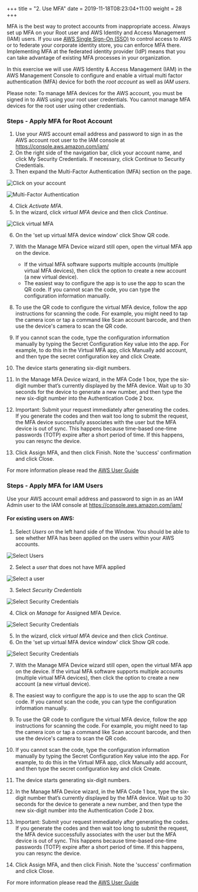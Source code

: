 +++
title = "2. Use MFA"
date = 2019-11-18T08:23:04+11:00
weight = 28
+++

MFA is the best way to protect accounts from inappropriate access. Always set up MFA on your Root user and AWS Identity and Access Management (IAM) users. If you use [AWS Single Sign-On (SSO)](https://aws.amazon.com/single-sign-on/) to control access to AWS or to federate your corporate identity store, you can enforce MFA there. Implementing MFA at the federated identity provider (IdP) means that you can take advantage of existing MFA processes in your organization. 

In this exercise we will use AWS Identity & Access Management (IAM) in the AWS Management Console to configure and enable a virtual multi factor authentication (MFA) device for both the *root account* as well as *IAM users*. 

Please note: To manage MFA devices for the AWS account, you must be signed in to AWS using your root user credentials. You cannot manage MFA devices for the root user using other credentials.

### Steps - Apply MFA for Root Account
1. Use your AWS account email address and password to sign in as the AWS account root user to the IAM console at https://console.aws.amazon.com/iam/ 
2. On the right side of the navigation bar, click your account name, and click My Security Credentials. If necessary, click Continue to Security Credentials. 
3. Then expand the Multi-Factor Authentication (MFA) section on the page.
    
![Click on your account](/images/Module-2-Image-1.png)

![Multi-Factor Authentication](/images/Module-2-Image-2.png)

4. Click *Activate MFA*.
5. In the wizard, click *virtual MFA* device and then click *Continue*.

![Click virtual MFA](/images/Module-2-Image-3.png)

6. On the 'set up virtual MFA device window' click Show QR code.

7. With the Manage MFA Device wizard still open, open the virtual MFA app on the device.
    * If the virtual MFA software supports multiple accounts (multiple virtual MFA devices), then click the option to create a new account (a new virtual device).
    * The easiest way to configure the app is to use the app to scan the QR code. If you cannot scan the code, you can type the configuration information manually.
    
8. To use the QR code to configure the virtual MFA device, follow the app instructions for scanning the code. For example, you might need to tap the camera icon or tap a command like Scan account barcode, and then use the device's camera to scan the QR code.

9. If you cannot scan the code, type the configuration information manually by typing the Secret Configuration Key value into the app. For example, to do this in the Virtual MFA app, click Manually add account, and then type the secret configuration key and click Create.

10. The device starts generating six-digit numbers.

11. In the Manage MFA Device wizard, in the MFA Code 1 box, type the six-digit number that’s currently displayed by the MFA device. Wait up to 30 seconds for the device to generate a new number, and then type the new six-digit number into the Authentication Code 2 box.

12. Important: Submit your request immediately after generating the codes. If you generate the codes and then wait too long to submit the request, the MFA device successfully associates with the user but the MFA device is out of sync. This happens because time-based one-time passwords (TOTP) expire after a short period of time. If this happens, you can resync the device.

13. Click Assign MFA, and then click Finish. Note the 'success' confirmation and click Close.

For more information please read the [AWS User Guide](https://docs.aws.amazon.com/IAM/latest/UserGuide/id_credentials_mfa.html)

### Steps - Apply MFA for IAM Users
Use your AWS account email address and password to sign in as an IAM Admin user to the IAM console at https://console.aws.amazon.com/iam/ 

#### For existing users on AWS: 
1. Select *Users* on the left hand side of the Window. You should be able to see whether MFA has been applied on the users within your AWS accounts. 

![Select Users](/images/Module-2-Image-4.png)

2. Select a *user* that does not have MFA applied

![Select a user](/images/Module-2-Image-5.png)

3. Select *Security Credentials*

![Select Security Credentials](/images/Module-2-Image-6.png)

4. Click on *Manage* for Assigned MFA Device. 

![Select Security Credentials](/images/Module-2-Image-7.png)

5. In the wizard, click *virtual MFA* device and then click *Continue*.
6. On the 'set up virtual MFA device window' click Show QR code.

![Select Security Credentials](/images/Module-2-Image-8.png)

7.  With the Manage MFA Device wizard still open, open the virtual MFA app on the device. If the virtual MFA software supports multiple accounts (multiple virtual MFA devices), then click the option to create a new account (a new virtual device).

8. The easiest way to configure the app is to use the app to scan the QR code. If you cannot scan the code, you can type the configuration information manually.

9. To use the QR code to configure the virtual MFA device, follow the app instructions for scanning the code. For example, you might need to tap the camera icon or tap a command like Scan account barcode, and then use the device's camera to scan the QR code.

10. If you cannot scan the code, type the configuration information manually by typing the Secret Configuration Key value into the app. For example, to do this in the Virtual MFA app, click Manually add account, and then type the secret configuration key and click Create.

11. The device starts generating six-digit numbers.

12. In the Manage MFA Device wizard, in the MFA Code 1 box, type the six-digit number that’s currently displayed by the MFA device. Wait up to 30 seconds for the device to generate a new number, and then type the new six-digit number into the Authentication Code 2 box.

13. Important: Submit your request immediately after generating the codes. If you generate the codes and then wait too long to submit the request, the MFA device successfully associates with the user but the MFA device is out of sync. This happens because time-based one-time passwords (TOTP) expire after a short period of time. If this happens, you can resync the device.

14. Click Assign MFA, and then click Finish. Note the 'success' confirmation and click Close.

For more information please read the [AWS User Guide](https://docs.aws.amazon.com/IAM/latest/UserGuide/id_credentials_mfa.html)